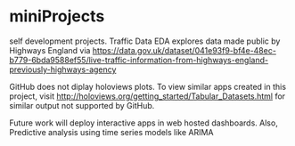 # miniProjects
self development projects.
Traffic Data EDA explores data made public by Highways England via https://data.gov.uk/dataset/041e93f9-bf4e-48ec-b779-6bda9588ef55/live-traffic-information-from-highways-england-previously-highways-agency

GitHub does not diplay holoviews plots. To view similar apps created in this project,
visit http://holoviews.org/getting_started/Tabular_Datasets.html for similar output not supported by GitHub.

Future work will deploy interactive apps in web hosted dashboards. 
Also, Predictive analysis using time series models like ARIMA

